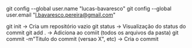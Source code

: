 git config --global user.name "lucas-bavaresco"
git config --global user.email "l.bavaresco.pereira@gmail.com"

git init -> Cria um repositório vazio
git status -> Visualização do status do commit
git add . -> Adiciona ao comiit (todos os arquivos da pasta)
git commit -m"Titulo do commit (versao X", etc) -> Cria o commit 
